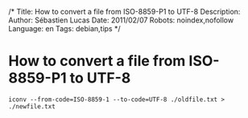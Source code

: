 /*
Title: How to convert a file from ISO-8859-P1 to UTF-8
Description: 
Author: Sébastien Lucas
Date: 2011/02/07
Robots: noindex,nofollow
Language: en
Tags: debian,tips
*/
# How to convert a file from ISO-8859-P1 to UTF-8

```
iconv --from-code=ISO-8859-1 --to-code=UTF-8 ./oldfile.txt > ./newfile.txt
```





